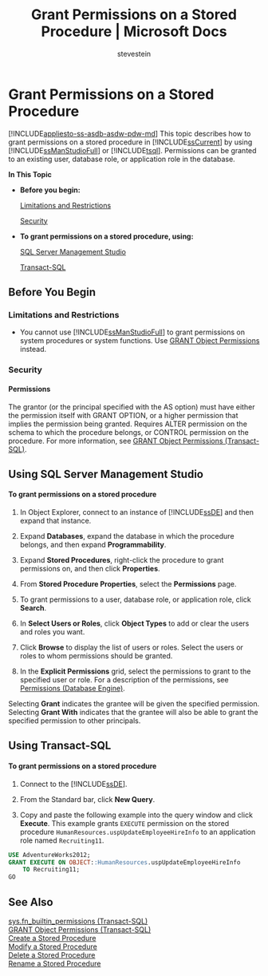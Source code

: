 ﻿---
title: "Grant Permissions on a Stored Procedure | Microsoft Docs"
ms.custom: ""
ms.date: "03/14/2017"
ms.prod: "sql-non-specified"
ms.prod_service: "database-engine, sql-database, sql-data-warehouse, pdw"
ms.service: ""
ms.component: "stored-procedures"
ms.reviewer: ""
ms.suite: "sql"
ms.technology: 
  - "dbe-stored-Procs"
ms.tgt_pltfrm: ""
ms.topic: "article"
helpviewer_keywords: 
  - "stored procedures [SQL Server], permissions"
ms.assetid: a7d15816-a788-4099-ad91-dc4b26618299
caps.latest.revision: 23
author: "stevestein"
ms.author: "sstein"
manager: "craigg"
ms.workload: "Active"
monikerRange: ">= aps-pdw-2016 || = azuresqldb-current || = azure-sqldw-latest || >= sql-server-2016 || = sqlallproducts-allversions"
---
# Grant Permissions on a Stored Procedure
[!INCLUDE[appliesto-ss-asdb-asdw-pdw-md](../../includes/appliesto-ss-asdb-asdw-pdw-md.md)]
  This topic describes how to grant permissions on a stored procedure in [!INCLUDE[ssCurrent](../../includes/sscurrent-md.md)] by using [!INCLUDE[ssManStudioFull](../../includes/ssmanstudiofull-md.md)] or [!INCLUDE[tsql](../../includes/tsql-md.md)]. Permissions can be granted to an existing user, database role, or application role in the database.  
  
 **In This Topic**  
  
-   **Before you begin:**  
  
     [Limitations and Restrictions](#Restrictions)  
  
     [Security](#Security)  
  
-   **To grant permissions on a stored procedure, using:**  
  
     [SQL Server Management Studio](#SSMSProcedure)  
  
     [Transact-SQL](#TsqlProcedure)  
  
##  <a name="BeforeYouBegin"></a> Before You Begin  
  
###  <a name="Restrictions"></a> Limitations and Restrictions  
  
-   You cannot use [!INCLUDE[ssManStudioFull](../../includes/ssmanstudiofull-md.md)] to grant permissions on system procedures or system functions. Use [GRANT Object Permissions](../../t-sql/statements/grant-object-permissions-transact-sql.md) instead.  
  
###  <a name="Security"></a> Security  
  
####  <a name="Permissions"></a> Permissions  
 The grantor (or the principal specified with the AS option) must have either the permission itself with GRANT OPTION, or a higher permission that implies the permission being granted. Requires ALTER permission on the schema to which the procedure belongs, or CONTROL permission on the procedure. For more information, see [GRANT Object Permissions &#40;Transact-SQL&#41;](../../t-sql/statements/grant-object-permissions-transact-sql.md).  
  
##  <a name="SSMSProcedure"></a> Using SQL Server Management Studio  
  
#### To grant permissions on a stored procedure  
  
1.  In Object Explorer, connect to an instance of [!INCLUDE[ssDE](../../includes/ssde-md.md)] and then expand that instance.  
  
2.  Expand **Databases**, expand the database in which the procedure belongs, and then expand **Programmability**.  
  
3.  Expand **Stored Procedures**, right-click the procedure to grant permissions on, and then click **Properties**.  
  
4.  From **Stored Procedure Properties**, select the **Permissions** page.  
  
5.  To grant permissions to a user, database role, or application role, click **Search**.  
  
6.  In **Select Users or Roles**, click **Object Types** to add or clear the users and roles you want.  
  
7.  Click **Browse** to display the list of users or roles. Select the users or roles to whom permissions should be granted.  
  
8.  In the **Explicit Permissions** grid, select the permissions to grant to the specified user or role. For a description of the permissions, see [Permissions &#40;Database Engine&#41;](../../relational-databases/security/permissions-database-engine.md).  
  
 Selecting **Grant** indicates the grantee will be given the specified permission. Selecting **Grant With** indicates that the grantee will also be able to grant the specified permission to other principals.  
  
##  <a name="TsqlProcedure"></a> Using Transact-SQL  
  
#### To grant permissions on a stored procedure  
  
1.  Connect to the [!INCLUDE[ssDE](../../includes/ssde-md.md)].  
  
2.  From the Standard bar, click **New Query**.  
  
3.  Copy and paste the following example into the query window and click **Execute**. This example grants `EXECUTE` permission on the stored procedure `HumanResources.uspUpdateEmployeeHireInfo` to an application role named `Recruiting11`.  
  
```sql  
USE AdventureWorks2012;   
GRANT EXECUTE ON OBJECT::HumanResources.uspUpdateEmployeeHireInfo  
    TO Recruiting11;  
GO  
```  
  
## See Also  
 [sys.fn_builtin_permissions &#40;Transact-SQL&#41;](../../relational-databases/system-functions/sys-fn-builtin-permissions-transact-sql.md)   
 [GRANT Object Permissions &#40;Transact-SQL&#41;](../../t-sql/statements/grant-object-permissions-transact-sql.md)   
 [Create a Stored Procedure](../../relational-databases/stored-procedures/create-a-stored-procedure.md)   
 [Modify a Stored Procedure](../../relational-databases/stored-procedures/modify-a-stored-procedure.md)   
 [Delete a Stored Procedure](../../relational-databases/stored-procedures/delete-a-stored-procedure.md)   
 [Rename a Stored Procedure](../../relational-databases/stored-procedures/rename-a-stored-procedure.md)  
  
  

